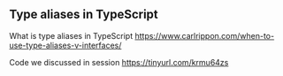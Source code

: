 ## Type aliases in TypeScript

What is type aliases in TypeScript https://www.carlrippon.com/when-to-use-type-aliases-v-interfaces/

Code we discussed in session 
https://tinyurl.com/krmu64zs